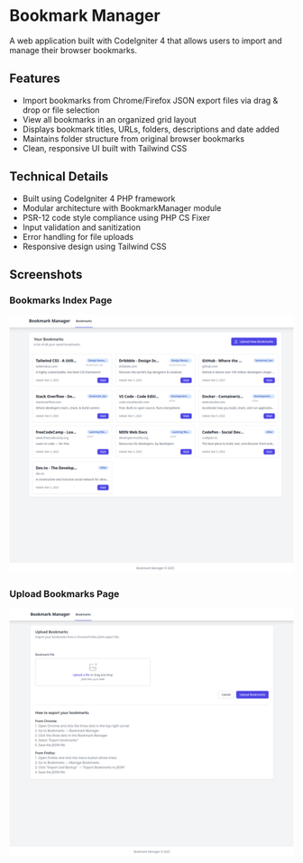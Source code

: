 # Bookmark Manager

A web application built with CodeIgniter 4 that allows users to import and manage their browser bookmarks.

## Features

- Import bookmarks from Chrome/Firefox JSON export files via drag & drop or file selection
- View all bookmarks in an organized grid layout
- Displays bookmark titles, URLs, folders, descriptions and date added
- Maintains folder structure from original browser bookmarks
- Clean, responsive UI built with Tailwind CSS

## Technical Details

- Built using CodeIgniter 4 PHP framework
- Modular architecture with BookmarkManager module
- PSR-12 code style compliance using PHP CS Fixer
- Input validation and sanitization
- Error handling for file uploads
- Responsive design using Tailwind CSS

## Screenshots

### Bookmarks Index Page

![Bookmarks Index](index.png)

### Upload Bookmarks Page

![Upload Bookmarks](upload.png)

